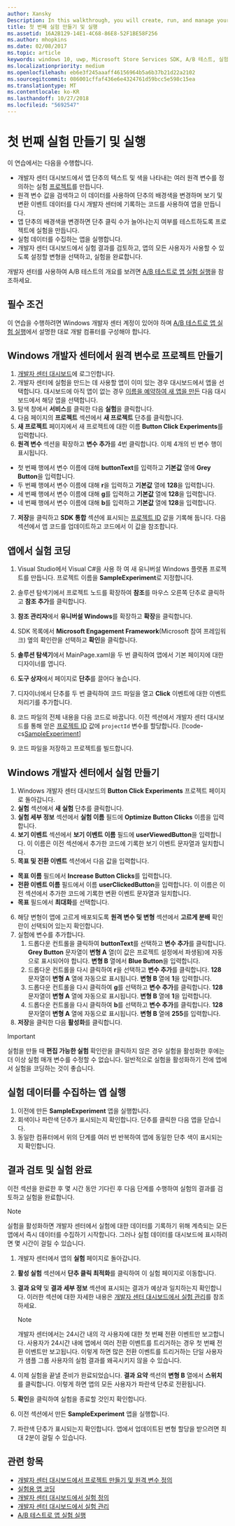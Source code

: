 ```yaml
---
author: Xansky
Description: In this walkthrough, you will create, run, and manage your first experiment with A/B testing.
title: 첫 번째 실험 만들기 및 실행
ms.assetid: 16A2B129-14E1-4C68-86E8-52F1BE58F256
ms.author: mhopkins
ms.date: 02/08/2017
ms.topic: article
keywords: windows 10, uwp, Microsoft Store Services SDK, A/B 테스트, 실험
ms.localizationpriority: medium
ms.openlocfilehash: eb6e3f245aaaff46156964b5a6b37b21d22a2102
ms.sourcegitcommit: 086001cffaf436e6e4324761d59bcc5e598c15ea
ms.translationtype: MT
ms.contentlocale: ko-KR
ms.lasthandoff: 10/27/2018
ms.locfileid: "5692547"
---
```

# <a name="create-and-run-your-first-experiment"></a>첫 번째 실험 만들기 및 실행

이 연습에서는 다음을 수행합니다.
* 개발자 센터 대시보드에서 앱 단추의 텍스트 및 색을 나타내는 여러 원격 변수를 정의하는 실험 [프로젝트](run-app-experiments-with-a-b-testing.md#terms)를 만듭니다.
* 원격 변수 값을 검색하고 이 데이터를 사용하여 단추의 배경색을 변경하며 보기 및 변환 이벤트 데이터를 다시 개발자 센터에 기록하는 코드를 사용하여 앱을 만듭니다.
* 앱 단추의 배경색을 변경하면 단추 클릭 수가 늘어나는지 여부를 테스트하도록 프로젝트에 실험을 만듭니다.
* 실험 데이터를 수집하는 앱을 실행합니다.
* 개발자 센터 대시보드에서 실험 결과를 검토하고, 앱의 모든 사용자가 사용할 수 있도록 설정할 변형을 선택하고, 실험을 완료합니다.

개발자 센터를 사용하여 A/B 테스트의 개요를 보려면 [A/B 테스트로 앱 실험 실행](run-app-experiments-with-a-b-testing.md)을 참조하세요.

## <a name="prerequisites"></a>필수 조건

이 연습을 수행하려면 Windows 개발자 센터 계정이 있어야 하며 [A/B 테스트로 앱 실험 실행](run-app-experiments-with-a-b-testing.md)에서 설명한 대로 개발 컴퓨터를 구성해야 합니다.

## <a name="create-a-project-with-remote-variables-in-windows-dev-center"></a>Windows 개발자 센터에서 원격 변수로 프로젝트 만들기

1. [개발자 센터 대시보드](https://dev.windows.com/overview)에 로그인합니다.
2. 개발자 센터에 실험을 만드는 데 사용할 앱이 이미 있는 경우 대시보드에서 앱을 선택합니다. 대시보드에 아직 앱이 없는 경우 [이름을 예약하여 새 앱을 만든](../publish/create-your-app-by-reserving-a-name.md) 다음 대시보드에서 해당 앱을 선택합니다.
3. 탐색 창에서 **서비스**를 클릭한 다음 **실험**을 클릭합니다.
4. 다음 페이지의 **프로젝트** 섹션에서 **새 프로젝트** 단추를 클릭합니다.
5. **새 프로젝트** 페이지에서 새 프로젝트에 대한 이름 **Button Click Experiments**를 입력합니다.
6. **원격 변수** 섹션을 확장하고 **변수 추가**를 4번 클릭합니다. 이제 4개의 빈 변수 행이 표시됩니다.
  * 첫 번째 행에서 변수 이름에 대해 **buttonText**를 입력하고 **기본값** 열에 **Grey Button**을 입력합니다.
  * 두 번째 행에서 변수 이름에 대해 **r**을 입력하고 **기본값** 열에 **128**을 입력합니다.
  * 세 번째 행에서 변수 이름에 대해 **g**를 입력하고 **기본값** 열에 **128**을 입력합니다.
  * 네 번째 행에서 변수 이름에 대해 **b**를 입력하고 **기본값** 열에 **128**을 입력합니다.
7. **저장**을 클릭하고 **SDK 통합** 섹션에 표시되는 [프로젝트 ID](run-app-experiments-with-a-b-testing.md#terms) 값을 기록해 둡니다. 다음 섹션에서 앱 코드를 업데이트하고 코드에서 이 값을 참조합니다.

## <a name="code-the-experiment-in-your-app"></a>앱에서 실험 코딩

1. Visual Studio에서 Visual C#을 사용 하 여 새 유니버설 Windows 플랫폼 프로젝트를 만듭니다. 프로젝트 이름을 **SampleExperiment**로 지정합니다.
2. 솔루션 탐색기에서 프로젝트 노드를 확장하여 **참조**를 마우스 오른쪽 단추로 클릭하고 **참조 추가**를 클릭합니다.
3. **참조 관리자**에서 **유니버설 Windows**를 확장하고 **확장**을 클릭합니다.
4. SDK 목록에서 **Microsoft Engagement Framework**(Microsoft 참여 프레임워크) 옆의 확인란을 선택하고 **확인**을 클릭합니다.
5. **솔루션 탐색기**에서 MainPage.xaml을 두 번 클릭하여 앱에서 기본 페이지에 대한 디자이너를 엽니다.
6. **도구 상자**에서 페이지로 **단추**를 끌어다 놓습니다.
7. 디자이너에서 단추를 두 번 클릭하여 코드 파일을 열고 **Click** 이벤트에 대한 이벤트 처리기를 추가합니다.  
8. 코드 파일의 전체 내용을 다음 코드로 바꿉니다. 이전 섹션에서 개발자 센터 대시보드를 통해 얻은 [프로젝트 ID](run-app-experiments-with-a-b-testing.md#terms) 값에 ```projectId``` 변수를 할당합니다.
    [!code-cs[SampleExperiment](./code/StoreSDKSamples/cs/ExperimentPage.xaml.cs#SampleExperiment)]

9. 코드 파일을 저장하고 프로젝트를 빌드합니다.

## <a name="create-the-experiment-in-windows-dev-center"></a>Windows 개발자 센터에서 실험 만들기

1. Windows 개발자 센터 대시보드의 **Button Click Experiments** 프로젝트 페이지로 돌아갑니다.
2. **실험** 섹션에서 **새 실험** 단추를 클릭합니다.
3. **실험 세부 정보** 섹션에서 **실험 이름** 필드에 **Optimize Button Clicks** 이름을 입력합니다.
4. **보기 이벤트** 섹션에서 **보기 이벤트 이름** 필드에 **userViewedButton**을 입력합니다. 이 이름은 이전 섹션에서 추가한 코드에 기록한 보기 이벤트 문자열과 일치합니다.
5. **목표 및 전환 이벤트** 섹션에서 다음 값을 입력합니다.
  * **목표 이름** 필드에서 **Increase Button Clicks**를 입력합니다.
  * **전환 이벤트 이름** 필드에서 이름 **userClickedButton**을 입력합니다. 이 이름은 이전 섹션에서 추가한 코드에 기록한 변환 이벤트 문자열과 일치합니다.
  * **목표** 필드에서 **최대화**를 선택합니다.
6. 해당 변형이 앱에 고르게 배포되도록 **원격 변수 및 변형** 섹션에서 **고르게 분배** 확인란이 선택되어 있는지 확인합니다.
7. 실험에 변수를 추가합니다.
    1. 드롭다운 컨트롤을 클릭하여 **buttonText**를 선택하고 **변수 추가**를 클릭합니다. **Grey Button** 문자열이 **변형 A** 열(이 값은 프로젝트 설정에서 파생됨)에 자동으로 표시되어야 합니다. **변형 B** 열에서 **Blue Button**을 입력합니다.
    2. 드롭다운 컨트롤을 다시 클릭하여 **r**을 선택하고 **변수 추가**를 클릭합니다. **128** 문자열이 **변형 A** 열에 자동으로 표시됩니다. **변형 B** 열에 **1**을 입력합니다.
    3. 드롭다운 컨트롤을 다시 클릭하여 **g**를 선택하고 **변수 추가**를 클릭합니다. **128** 문자열이 **변형 A** 열에 자동으로 표시됩니다. **변형 B** 열에 **1**을 입력합니다.  
    4. 드롭다운 컨트롤을 다시 클릭하여 **b**를 선택하고 **변수 추가**를 클릭합니다. **128** 문자열이 **변형 A** 열에 자동으로 표시됩니다. **변형 B** 열에 **255**를 입력합니다.  
8. **저장**을 클릭한 다음 **활성화**를 클릭합니다.

> [!IMPORTANT]
> 실험을 만들 때 **편집 가능한 실험** 확인란을 클릭하지 않은 경우 실험을 활성화한 후에는 더 이상 실험 매개 변수를 수정할 수 없습니다. 일반적으로 실험을 활성화하기 전에 앱에서 실험을 코딩하는 것이 좋습니다.

## <a name="run-the-app-to-gather-experiment-data"></a>실험 데이터를 수집하는 앱 실행

1. 이전에 만든 **SampleExperiment** 앱을 실행합니다.
2. 회색이나 파란색 단추가 표시되는지 확인합니다. 단추를 클릭한 다음 앱을 닫습니다.
3. 동일한 컴퓨터에서 위의 단계를 여러 번 반복하여 앱에 동일한 단추 색이 표시되는지 확인합니다.

## <a name="review-the-results-and-complete-the-experiment"></a>결과 검토 및 실험 완료

이전 섹션을 완료한 후 몇 시간 동안 기다린 후 다음 단계를 수행하여 실험의 결과를 검토하고 실험을 완료합니다.

> [!NOTE]
> 실험을 활성화하면 개발자 센터에서 실험에 대한 데이터를 기록하기 위해 계측되는 모든 앱에서 즉시 데이터를 수집하기 시작합니다. 그러나 실험 데이터를 대시보드에 표시하려면 몇 시간이 걸릴 수 있습니다.

1. 개발자 센터에서 앱의 **실험** 페이지로 돌아갑니다.
2. **활성 실험** 섹션에서 **단추 클릭 최적화**를 클릭하여 이 실험 페이지로 이동합니다.
3. **결과 요약** 및 **결과 세부 정보** 섹션에 표시되는 결과가 예상과 일치하는지 확인합니다. 이러한 섹션에 대한 자세한 내용은 [개발자 센터 대시보드에서 실험 관리](manage-your-experiment.md#review-the-results-of-your-experiment)를 참조하세요.
    > [!NOTE]
    > 개발자 센터에서는 24시간 내의 각 사용자에 대한 첫 번째 전환 이벤트만 보고합니다. 사용자가 24시간 내에 앱에서 여러 전환 이벤트를 트리거하는 경우 첫 번째 전환 이벤트만 보고됩니다. 이렇게 하면 많은 전환 이벤트를 트리거하는 단일 사용자가 샘플 그룹 사용자의 실험 결과를 왜곡시키지 않을 수 있습니다.

4. 이제 실험을 끝낼 준비가 완료되었습니다. **결과 요약** 섹션의 **변형 B** 열에서 **스위치**를 클릭합니다. 이렇게 하면 앱의 모든 사용자가 파란색 단추로 전환됩니다.
5. **확인**을 클릭하여 실험을 종료할 것인지 확인합니다.
6. 이전 섹션에서 만든 **SampleExperiment** 앱을 실행합니다.
7. 파란색 단추가 표시되는지 확인합니다. 앱에서 업데이트된 변형 할당을 받으려면 최대 2분이 걸릴 수 있습니다.

## <a name="related-topics"></a>관련 항목

* [개발자 센터 대시보드에서 프로젝트 만들기 및 원격 변수 정의](create-a-project-and-define-remote-variables-in-the-dev-center-dashboard.md)
* [실험용 앱 코딩](code-your-experiment-in-your-app.md)
* [개발자 센터 대시보드에서 실험 정의](define-your-experiment-in-the-dev-center-dashboard.md)
* [개발자 센터 대시보드에서 실험 관리](manage-your-experiment.md)
* [A/B 테스트로 앱 실험 실행](run-app-experiments-with-a-b-testing.md)
